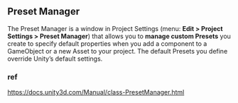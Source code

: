 ## Preset Manager
The Preset Manager is a window in Project Settings (menu: **Edit > Project Settings > Preset Manager**) that allows you to **manage custom Presets** you create to specify default properties when you add a component to a GameObject or a new Asset to your project. The default Presets you define override Unity’s default settings.


### ref
https://docs.unity3d.com/Manual/class-PresetManager.html
